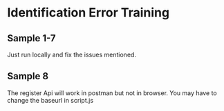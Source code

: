 # Identification Error Training

## Sample 1-7
Just run locally and fix the issues mentioned.

## Sample 8
The register Api will work in postman but not in browser. You may have to change the baseurl in script.js